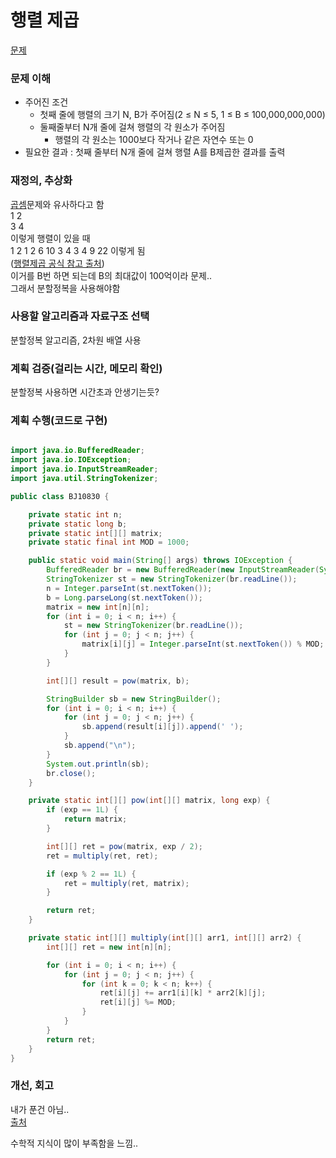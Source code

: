 # 행렬 제곱
[문제](https://www.acmicpc.net/problem/10830)

### 문제 이해
- 주어진 조건  
  - 첫째 줄에 행렬의 크기 N, B가 주어짐(2 ≤ N ≤  5, 1 ≤ B ≤ 100,000,000,000)  
  - 둘째줄부터 N개 줄에 걸쳐 행렬의 각 원소가 주어짐  
    - 행렬의 각 원소는 1000보다 작거나 같은 자연수 또는 0  
- 필요한 결과 : 첫째 줄부터 N개 줄에 걸쳐 행렬 A를 B제곱한 결과를 출력  

### 재정의, 추상화
[곱셈](https://github.com/proceane/algorithm-study/blob/master/DivideAndConquer/1629_%EA%B3%B1%EC%85%88.md)문제와 유사하다고 함  
1 2  
3 4  
이렇게 행렬이 있을 때  
1 2  1 2  6 10
3 4  3 4  9 22 이렇게 됨  
([행렬제곱 공식 참고 출처](https://cronix.tistory.com/74))  
이거를 B번 하면 되는데 B의 최대값이 100억이라 문제..  
그래서 분할정복을 사용해야함  

### 사용할 알고리즘과 자료구조 선택
분할정복 알고리즘, 2차원 배열 사용  

### 계획 검증(걸리는 시간, 메모리 확인)
분할정복 사용하면 시간초과 안생기는듯?  

### 계획 수행(코드로 구현)
```java

import java.io.BufferedReader;
import java.io.IOException;
import java.io.InputStreamReader;
import java.util.StringTokenizer;

public class BJ10830 {

    private static int n;
    private static long b;
    private static int[][] matrix;
    private static final int MOD = 1000;

    public static void main(String[] args) throws IOException {
        BufferedReader br = new BufferedReader(new InputStreamReader(System.in));
        StringTokenizer st = new StringTokenizer(br.readLine());
        n = Integer.parseInt(st.nextToken());
        b = Long.parseLong(st.nextToken());
        matrix = new int[n][n];
        for (int i = 0; i < n; i++) {
            st = new StringTokenizer(br.readLine());
            for (int j = 0; j < n; j++) {
                matrix[i][j] = Integer.parseInt(st.nextToken()) % MOD;
            }
        }

        int[][] result = pow(matrix, b);

        StringBuilder sb = new StringBuilder();
        for (int i = 0; i < n; i++) {
            for (int j = 0; j < n; j++) {
                sb.append(result[i][j]).append(' ');
            }
            sb.append("\n");
        }
        System.out.println(sb);
        br.close();
    }

    private static int[][] pow(int[][] matrix, long exp) {
        if (exp == 1L) {
            return matrix;
        }

        int[][] ret = pow(matrix, exp / 2);
        ret = multiply(ret, ret);

        if (exp % 2 == 1L) {
            ret = multiply(ret, matrix);
        }

        return ret;
    }

    private static int[][] multiply(int[][] arr1, int[][] arr2) {
        int[][] ret = new int[n][n];

        for (int i = 0; i < n; i++) {
            for (int j = 0; j < n; j++) {
                for (int k = 0; k < n; k++) {
                    ret[i][j] += arr1[i][k] * arr2[k][j];
                    ret[i][j] %= MOD;
                }
            }
        }
        return ret;
    }
}

```

### 개선, 회고
내가 푼건 아님..  
[출처](https://st-lab.tistory.com/251)  

수학적 지식이 많이 부족함을 느낌..  